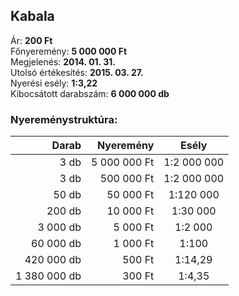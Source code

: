 ## Kabala

Ár: **200 Ft**<br/>
Főnyeremény: **5 000 000 Ft**<br/>
Megjelenés: **2014. 01. 31.**<br/>
Utolsó értékesítés: **2015. 03. 27.**<br/>
Nyerési esély: **1:3,22**<br/>
Kibocsátott darabszám: **6 000 000 db**<br/>

### Nyereménystruktúra:
Darab|Nyeremény|Esély
---:|---:|:---:
3 db|5 000 000 Ft|1:2 000 000
3 db|500 000 Ft|1:2 000 000
50 db|50 000 Ft|1:120 000
200 db|10 000 Ft|1:30 000
3 000 db|5 000 Ft|1:2 000
60 000 db|1 000 Ft|1:100
420 000 db|500 Ft|1:14,29
1 380 000 db|300 Ft|1:4,35
